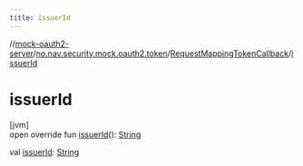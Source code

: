 ```yaml
---
title: issuerId
---
```

//[mock-oauth2-server](../../../index.html)/[no.nav.security.mock.oauth2.token](../index.html)/[RequestMappingTokenCallback](index.html)/[issuerId](issuer-id.html)



# issuerId



[jvm]\
open override fun [issuerId](issuer-id.html)(): [String](https://kotlinlang.org/api/latest/jvm/stdlib/kotlin/-string/index.html)

val [issuerId](issuer-id.html): [String](https://kotlinlang.org/api/latest/jvm/stdlib/kotlin/-string/index.html)





